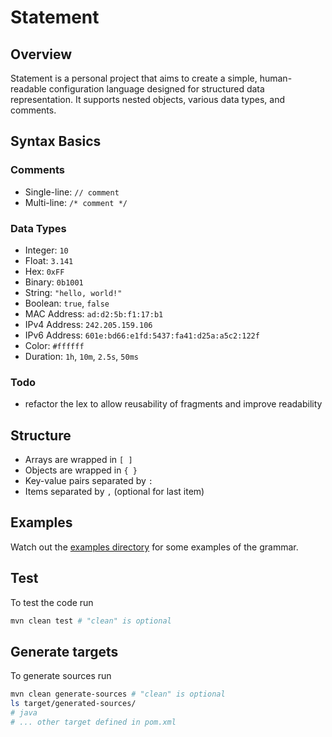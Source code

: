 # Statement

## Overview

Statement is a personal project that aims to create a simple, human-readable configuration language designed for structured data representation. It supports nested objects, various data types, and comments.

## Syntax Basics
### Comments
- Single-line: `// comment`
- Multi-line: `/* comment */`
### Data Types
- Integer: `10`
- Float: `3.141`
- Hex: `0xFF`
- Binary: `0b1001`
- String: `"hello, world!"`
- Boolean: `true`, `false`
- MAC Address: `ad:d2:5b:f1:17:b1`
- IPv4 Address: `242.205.159.106`
- IPv6 Address: `601e:bd66:e1fd:5437:fa41:d25a:a5c2:122f`
- Color: `#ffffff`
- Duration: `1h`, `10m`, `2.5s`, `50ms`

### Todo
- refactor the lex to allow reusability of fragments and improve readability

## Structure
- Arrays are wrapped in `[ ]`
- Objects are wrapped in `{ }`
- Key-value pairs separated by `:`
- Items separated by `,` (optional for last item)

## Examples

Watch out the [examples directory](./src/test/resources/examples/) for some examples of the grammar.

## Test

To test the code run 
```sh
mvn clean test # "clean" is optional 
```

## Generate targets

To generate sources run 
```sh
mvn clean generate-sources # "clean" is optional
ls target/generated-sources/
# java
# ... other target defined in pom.xml
```